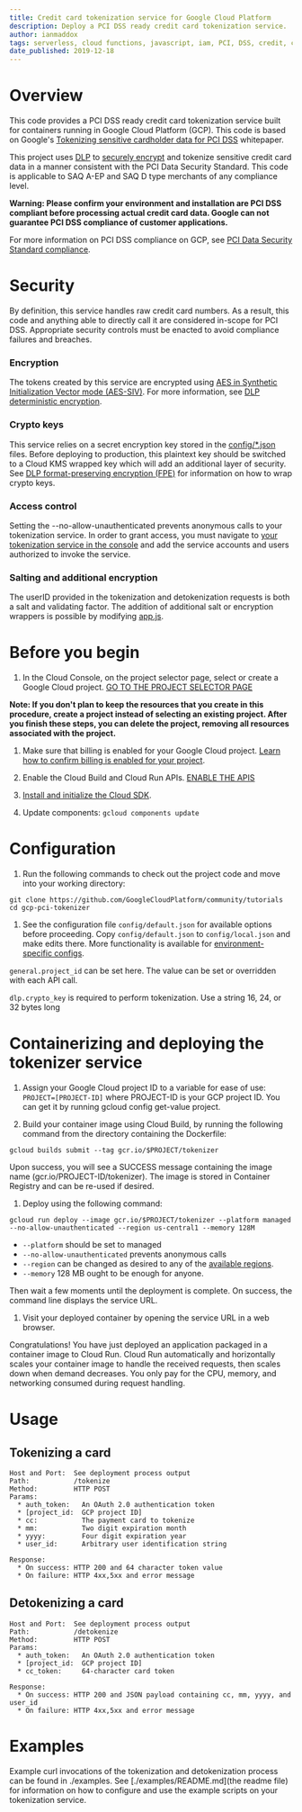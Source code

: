 ```yaml
---
title: Credit card tokenization service for Google Cloud Platform
description: Deploy a PCI DSS ready credit card tokenization service.
author: ianmaddox
tags: serverless, cloud functions, javascript, iam, PCI, DSS, credit, card
date_published: 2019-12-18
---
```


# Overview

This code provides a PCI DSS ready credit card tokenization service built for containers running in Google Cloud Platform (GCP). This code is based on Google's [Tokenizing sensitive cardholder data for PCI DSS](https://cloud.google.com/solutions/tokenizing-sensitive-cardholder-data-for-pci-dss) whitepaper.

This project uses [DLP](https://cloud.google.com/dlp/)  to [securely encrypt](https://cloud.google.com/dlp/docs/transformations-reference#crypto) and tokenize sensitive credit card data in a manner consistent with the PCI Data Security Standard. This code is applicable to SAQ A-EP and SAQ D type merchants of any compliance level.

**Warning: Please confirm your environment and installation are PCI DSS compliant before processing actual credit card data. Google can not guarantee PCI DSS compliance of customer applications.**

For more information on PCI DSS compliance on GCP, see [PCI Data Security Standard compliance](https://cloud.google.com/solutions/pci-dss-compliance-in-gcp).

# Security
By definition, this service handles raw credit card numbers. As a result, this code and anything able to directly call it are considered in-scope for PCI DSS. Appropriate security controls must be enacted to avoid compliance failures and breaches.

### Encryption
The tokens created by this service are encrypted using [AES in Synthetic Initialization Vector mode (AES-SIV)](https://tools.ietf.org/html/rfc5297). For more information, see [DLP deterministic encryption](https://cloud.google.com/dlp/docs/transformations-reference#de).

### Crypto keys
This service relies on a secret encryption key stored in the [config/*.json](./config/) files. Before deploying to production, this plaintext key should be switched to a Cloud KMS wrapped key which will add an additional layer of security. See [DLP format-preserving encryption (FPE)](https://cloud.google.com/dlp/docs/deidentify-sensitive-data#cryptoreplaceffxfpeconfig) for information on how to wrap crypto keys.

### Access control
Setting the --no-allow-unauthenticated prevents anonymous calls to your tokenization service. In order to grant access, you must navigate to [your tokenization service in the console](https://pantheon.corp.google.com/run) and add the service accounts and users authorized to invoke the service.

### Salting and additional encryption
The userID provided in the tokenization and detokenization requests is both a salt and validating factor. The addition of additional salt or encryption wrappers is possible by modifying [app.js](./src/app.js).

# Before you begin
1. In the Cloud Console, on the project selector page, select or create a Google Cloud project.
[GO TO THE PROJECT SELECTOR PAGE](https://console.cloud.google.com/projectselector2/home/dashboard)

  **Note: If you don't plan to keep the resources that you create in this procedure, create a project instead of selecting an existing project. After you finish these steps, you can delete the project, removing all resources associated with the project.**

1. Make sure that billing is enabled for your Google Cloud project. [Learn how to confirm billing is enabled for your project](https://cloud.google.com/billing/docs/how-to/modify-project).

1. Enable the Cloud Build and Cloud Run APIs.
[ENABLE THE APIS](https://console.cloud.google.com/flows/enableapi?apiid=cloudbuild.googleapis.com,run.googleapis.com&redirect=https://console.cloud.google.com)

1. [Install and initialize the Cloud SDK](https://cloud.google.com/sdk/docs/).

1. Update components:
`gcloud components update`

# Configuration

1. Run the following commands to check out the project code and move into your working directory:
```
git clone https://github.com/GoogleCloudPlatform/community/tutorials
cd gcp-pci-tokenizer
```
1. See the configuration file `config/default.json` for available options before proceeding. Copy `config/default.json` to `config/local.json` and make edits there. More functionality is available for [environment-specific configs](https://www.npmjs.com/package/config).

  `general.project_id` can be set here. The value can be set or overridden with each API call.

  `dlp.crypto_key` is required to perform tokenization. Use a string 16, 24, or 32 bytes long

# Containerizing and deploying the tokenizer service
1. Assign your Google Cloud project ID to a variable for ease of use:
  `PROJECT=[PROJECT-ID]`
  where PROJECT-ID is your GCP project ID. You can get it by running gcloud config get-value project.

1. Build your container image using Cloud Build, by running the following command from the directory containing the Dockerfile:
  ```
  gcloud builds submit --tag gcr.io/$PROJECT/tokenizer
  ```
  Upon success, you will see a SUCCESS message containing the image name (gcr.io/PROJECT-ID/tokenizer). The image is stored in Container Registry and can be re-used if desired.

1. Deploy using the following command:
```
gcloud run deploy --image gcr.io/$PROJECT/tokenizer --platform managed --no-allow-unauthenticated --region us-central1 --memory 128M
```
 - `--platform` should be set to managed
 - `--no-allow-unauthenticated` prevents anonymous calls
 - `--region` can be changed as desired to any of the [available regions](https://cloud.google.com/run/docs/locations).
 - `--memory` 128 MB ought to be enough for anyone.

  Then wait a few moments until the deployment is complete. On success, the command line displays the service URL.

1. Visit your deployed container by opening the service URL in a web browser.

Congratulations! You have just deployed an application packaged in a container image to Cloud Run. Cloud Run automatically and horizontally scales your container image to handle the received requests, then scales down when demand decreases. You only pay for the CPU, memory, and networking consumed during request handling.

# Usage
## Tokenizing a card

```
Host and Port:  See deployment process output
Path:           /tokenize
Method:         HTTP POST
Params:
  * auth_token:   An OAuth 2.0 authentication token
  * [project_id:  GCP project ID]
  * cc:           The payment card to tokenize
  * mm:           Two digit expiration month
  * yyyy:         Four digit expiration year
  * user_id:      Arbitrary user identification string

Response:
  * On success: HTTP 200 and 64 character token value
  * On failure: HTTP 4xx,5xx and error message
```

## Detokenizing a card

```
Host and Port:  See deployment process output
Path:           /detokenize
Method:         HTTP POST
Params:
  * auth_token:   An OAuth 2.0 authentication token
  * [project_id:  GCP project ID]
  * cc_token:     64-character card token

Response:
  * On success: HTTP 200 and JSON payload containing cc, mm, yyyy, and user_id
  * On failure: HTTP 4xx,5xx and error message
```

# Examples
Example curl invocations of the tokenization and detokenization process can be found in ./examples. See [./examples/README.md](the readme file) for information on how to configure and use the example scripts on your tokenization service.
